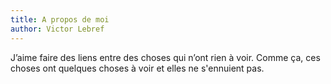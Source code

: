 ```yaml
---
title: A propos de moi
author: Victor Lebref
---
```


J’aime faire des liens entre des choses qui n’ont rien à voir. Comme ça, ces choses ont quelques choses à voir et elles ne s'ennuient pas.
